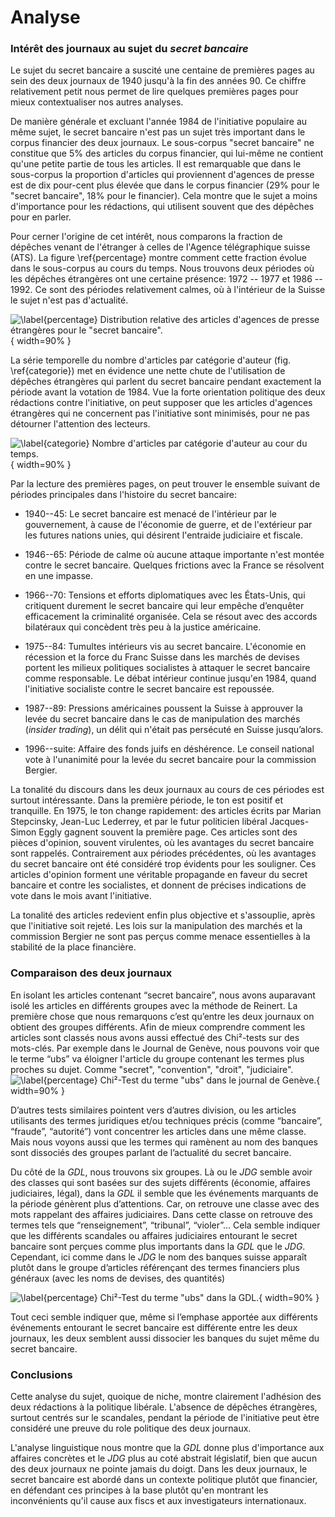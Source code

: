 
# Analyse

### Intérêt des journaux au sujet du _secret bancaire_

Le sujet du secret bancaire a suscité une centaine de premières pages au sein
des deux journaux de 1940 jusqu'à la fin des années 90. Ce chiffre relativement
petit nous permet de lire quelques premières pages pour mieux contextualiser nos
autres analyses.

De manière générale et excluant l'année 1984 de l'initiative populaire au même
sujet, le secret bancaire n'est pas un sujet très important dans le corpus
financier des deux journaux. Le sous-corpus "secret bancaire" ne constitue que
5% des articles du corpus financier, qui lui-même ne contient qu'une petite
partie de tous les articles. Il est remarquable que dans le sous-corpus la
proportion d'articles qui proviennent d'agences de presse est de dix pour-cent
plus élevée que dans le corpus financier (29% pour le "secret bancaire", 18%
pour le financier). Cela montre que le sujet a moins d'importance pour les
rédactions, qui utilisent souvent que des dépêches pour en parler.

Pour cerner l'origine de cet intérêt, nous comparons la fraction de dépêches
venant de l'étranger à celles de l'Agence télégraphique suisse (ATS). La figure
\ref{percentage} montre comment cette fraction évolue dans le sous-corpus au
cours du temps. Nous trouvons deux périodes où les dépêches étrangères ont une
certaine présence: 1972 -- 1977 et 1986 -- 1992. Ce sont des périodes
relativement calmes, où à l'intérieur de la Suisse le sujet n'est pas
d'actualité.

![\label{percentage} Distribution relative des articles d'agences de presse
étrangères pour le "secret bancaire".](agency_percentage.png){ width=90% }

La série temporelle du nombre d'articles par catégorie d'auteur (fig.
\ref{categorie}) met en évidence une nette chute de l'utilisation de dépêches
étrangères qui parlent du secret bancaire pendant exactement la période avant la
votation de 1984. Vue la forte orientation politique des deux rédactions contre
l'initiative, on peut supposer que les articles d'agences étrangères qui ne
concernent pas l'initiative sont minimisés, pour ne pas détourner l'attention
des lecteurs.

![\label{categorie} Nombre d'articles par catégorie d'auteur au cour du
temps.](authors_agency_count.png){ width=90% }

Par la lecture des premières pages, on peut trouver le ensemble suivant de
périodes principales dans l'histoire du secret bancaire:

- 1940--45: Le secret bancaire est menacé de l'intérieur par le gouvernement, à
  cause de l'économie de guerre, et de l'extérieur par les futures nations
  unies, qui désirent l'entraide judiciaire et fiscale.

- 1946--65: Période de calme où aucune attaque importante n'est montée contre le
  secret bancaire. Quelques frictions avec la France se résolvent en une
  impasse.

- 1966--70: Tensions et efforts diplomatiques avec les États-Unis, qui
  critiquent durement le secret bancaire qui leur empêche d’enquêter
  efficacement la criminalité organisée. Cela se résout avec des accords
  bilatéraux qui concèdent très peu à la justice américaine.

- 1975--84: Tumultes intérieurs vis au secret bancaire. L'économie en récession
  et la force du Franc Suisse dans les marchés de devises portent les milieux
  politiques socialistes à attaquer le secret bancaire comme responsable. Le
  débat intérieur continue jusqu'en 1984, quand l'initiative socialiste contre le
  secret bancaire est repoussée.

- 1987--89: Pressions américaines poussent la Suisse à approuver la levée du
  secret bancaire dans le cas de manipulation des marchés (_insider trading_),
  un délit qui n'était pas persécuté en Suisse jusqu’alors.

- 1996--suite: Affaire des fonds juifs en déshérence. Le conseil national vote à
  l'unanimité pour la levée du secret bancaire pour la commission Bergier.

La tonalité du discours dans les deux journaux au cours de ces périodes est
surtout intéressante. Dans la première période, le ton est positif et
tranquille. En 1975, le ton change rapidement: des articles écrits par Marian
Stepcinsky, Jean-Luc Lederrey, et par le futur politicien libéral Jacques-Simon
Eggly gagnent souvent la première page. Ces articles sont des pièces d'opinion,
souvent virulentes, où les avantages du secret bancaire sont rappelés.
Contrairement aux périodes précédentes, où les avantages du secret bancaire ont
été considéré trop évidents pour les souligner. Ces articles d'opinion forment
une véritable propagande en faveur du secret bancaire et contre les socialistes,
et donnent de précises indications de vote dans le mois avant l'initiative.

La tonalité des articles redevient enfin plus objective et s'assouplie, après
que l'initiative soit rejeté. Les lois sur la manipulation des marchés et la
commission Bergier ne sont pas perçus comme menace essentielles à la stabilité
de la place financière.


### Comparaison des deux journaux

En isolant les articles contenant “secret bancaire”, nous avons auparavant
isolé les articles en différents groupes avec la méthode de Reinert. La
première chose que nous remarquons c’est qu’entre les deux journaux on obtient
des groupes différents.  Afin de mieux comprendre comment les articles sont
classés nous avons aussi effectué des Chi²-tests sur des mots-clés.  Par
exemple dans le Journal de Genève, nous pouvons voir que le terme “ubs” va
éloigner l'article du groupe contenant les termes plus proches su dujet.
Comme "secret", "convention", "droit", "judiciaire".
  ![\label{percentage} Chi²-Test du terme "ubs" dans le journal de
Genève.](chiubs.png){ width=90% }

D’autres tests similaires pointent vers d’autres division, ou les articles
utilisants des termes juridiques et/ou techniques précis (comme “bancaire”,
“fraude”, “autorité”) vont concentrer les articles dans une même classe. Mais
nous voyons aussi que les termes qui ramènent au nom des banques sont dissociés
des groupes parlant de l’actualité du secret bancaire.

Du côté de la _GDL_, nous trouvons six groupes. Là ou le _JDG_ semble avoir des
classes qui sont basées sur des sujets différents (économie, affaires
judiciaires, légal), dans la _GDL_ il semble que les événements marquants de la
période génèrent plus d’attentions. Car, on retrouve une classe avec des mots
rappelant des affaires judiciaires. Dans cette classe on retrouve des termes
tels que “renseignement”, “tribunal”, “violer”... Cela semble indiquer que les
différents scandales ou affaires judiciaires entourant le secret bancaire sont
perçues comme plus importants dans la _GDL_ que le _JDG_.  Cependant, ici comme
dans le _JDG_ le nom des banques suisse apparaît plutôt dans le groupe
d’articles référençant des termes financiers plus généraux (avec les noms de
devises, des quantités)

![\label{percentage} Chi²-Test du terme "ubs" dans la
_GDL_.](ubs_chisquare_gdl.png){ width=90% }

Tout ceci semble indiquer que, même si l’emphase apportée aux différents
événements entourant le secret bancaire est différente entre les deux journaux,
les deux semblent aussi dissocier les banques du sujet même du secret bancaire.

### Conclusions

Cette analyse du sujet, quoique de niche, montre clairement l'adhésion des
deux rédactions à la politique libérale. L'absence de dépêches étrangères,
surtout centrés sur le scandales, pendant la période de l'initiative peut ètre
considéré une preuve du role politique des deux journaux.

L'analyse linguistique nous montre que la _GDL_ donne plus d'importance aux
affaires concrètes et le _JDG_ plus au coté abstrait législatif, bien que aucun
des deux journaux ne pointe jamais du doigt. Dans les deux journaux, le secret
bancaire est abordé dans un contexte politique plutôt que financier, en
défendant ces principes à la base plutôt qu'en montrant les inconvénients qu'il
cause aux fiscs et aux investigateurs internationaux.
 